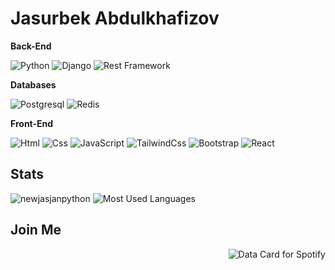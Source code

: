 # Jasurbek Abdulkhafizov


**Back-End**

![Python](https://img.shields.io/badge/Python-608BC1?style=for-the-badge&logo=python&logoColor=white)
![Django](https://img.shields.io/badge/Django-347928?style=for-the-badge&logo=django&logoColor=white)
![Rest Framework](https://img.shields.io/badge/Rest_Framework-FA4032?style=for-the-badge&logo=django&logoColor=white)

**Databases**

![Postgresql](https://img.shields.io/badge/PostgreSQL-316192?style=for-the-badge&logo=postgresql&logoColor=white)
![Redis](https://img.shields.io/badge/redis-%23DD0031.svg?&style=for-the-badge&logo=redis&logoColor=white)


**Front-End**

![Html](https://img.shields.io/badge/Html5-E34F26?style=for-the-badge&logo=html5&logoColor=white)
![Css](https://img.shields.io/badge/Css3-1572B6?style=for-the-badge&logo=css3&logoColor=white)
![JavaScript](https://img.shields.io/badge/JavaScript-FFEB55?style=for-the-badge&logo=javascript&logoColor=black)
![TailwindCss](https://img.shields.io/badge/TailwindCss-4379F2?style=for-the-badge&logo=tailwindcss&logoColor=white)
![Bootstrap](https://img.shields.io/badge/Bootstrap-7C00FE?style=for-the-badge&logo=bootstrap&logoColor=white)
![React](https://img.shields.io/badge/React-BFECFF?style=for-the-badge&logo=react&logoColor=black)



## Stats

<div style="min-height: fit-content;">

<img src="https://github-readme-stats.vercel.app/api?username=newjasjanpython&show_icons=true&theme=tokyonight&hide_border=true&include_all_commits=true&count_private=true" alt="newjasjanpython" />

<img src="https://github-readme-stats.vercel.app/api/top-langs/?username=newjasjanpython&show_icons=true&theme=tokyonight&layout=pie&hide_border=true&count_private=true" alt="Most Used Languages" />

<div/>

## Join Me

<div>
  <img src="https://data-card-for-spotify.herokuapp.com/api/card?user_id=31b6ojw4qsqh72fzsrb6wdjj2e34" alt="Data Card for Spotify" align="right">
</div>
